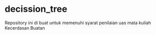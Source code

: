 # decission_tree
Repository ini di buat untuk memenuhi syarat penilaian uas mata kuliah Kecerdasan Buatan
